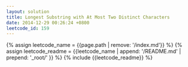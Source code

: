 ```yaml
---
layout: solution
title: Longest Substring with At Most Two Distinct Characters
date: 2014-12-29 00:26:24 +0800
leetcode_id: 159
---
```

{% assign leetcode_name = {{page.path | remove: '/index.md'}}  %}
{% assign leetcode_readme = {{leetcode_name | append: '/README.md' | prepend: '_root/' }}  %}
{% include {{leetcode_readme}} %}

